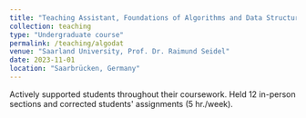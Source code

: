 ```yaml
---
title: "Teaching Assistant, Foundations of Algorithms and Data Structures"
collection: teaching
type: "Undergraduate course"
permalink: /teaching/algodat
venue: "Saarland University, Prof. Dr. Raimund Seidel"
date: 2023-11-01
location: "Saarbrücken, Germany"
---
```


Actively supported students throughout their coursework. Held 12 in-person sections and corrected students' assignments (5 hr./week). 
